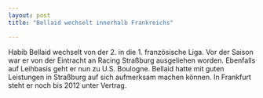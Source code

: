 ```yaml
---
layout: post
title: "Bellaid wechselt innerhalb Frankreichs"

---
```


Habib Bellaid wechselt von der 2. in die 1. französische Liga. Vor der Saison war er von der Eintracht an Racing Straßburg ausgeliehen worden. Ebenfalls auf Leihbasis geht er nun zu U.S. Boulogne. Bellaid hatte mit guten Leistungen in Straßburg auf sich aufmerksam machen können. In Frankfurt steht er noch bis 2012 unter Vertrag.


